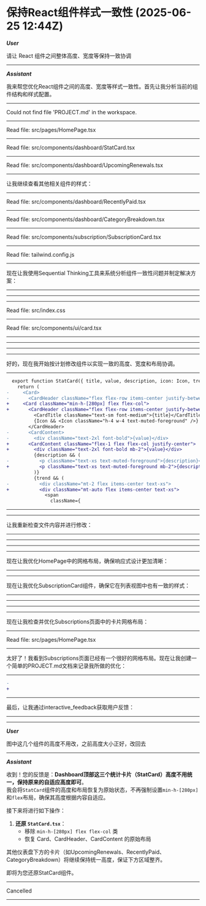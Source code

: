 <!-- Generated by SpecStory -->

# 保持React组件样式一致性 (2025-06-25 12:44Z)

_**User**_

请让 React 组件之间整体高度、宽度等保持一致协调

---

_**Assistant**_

我来帮您优化React组件之间的高度、宽度等样式一致性。首先让我分析当前的组件结构和样式配置。

---

Could not find file 'PROJECT.md' in the workspace.

---

Read file: src/pages/HomePage.tsx

---

Read file: src/components/dashboard/StatCard.tsx

---

Read file: src/components/dashboard/UpcomingRenewals.tsx

---

让我继续查看其他相关组件的样式：

---

Read file: src/components/dashboard/RecentlyPaid.tsx

---

Read file: src/components/dashboard/CategoryBreakdown.tsx

---

Read file: src/components/subscription/SubscriptionCard.tsx

---

Read file: tailwind.config.js

---

现在让我使用Sequential Thinking工具来系统分析组件一致性问题并制定解决方案：

---



---



---

Read file: src/index.css

---

Read file: src/components/ui/card.tsx

---



---



---



---

好的，现在我开始按计划修改组件以实现一致的高度、宽度和布局协调。

---

```diff
  export function StatCard({ title, value, description, icon: Icon, trend }: StatCardProps) {
    return (
-     <Card>
-       <CardHeader className="flex flex-row items-center justify-between pb-2">
+     <Card className="min-h-[280px] flex flex-col">
+       <CardHeader className="flex flex-row items-center justify-between pb-2 flex-shrink-0">
          <CardTitle className="text-sm font-medium">{title}</CardTitle>
          {Icon && <Icon className="h-4 w-4 text-muted-foreground" />}
        </CardHeader>
-       <CardContent>
-         <div className="text-2xl font-bold">{value}</div>
+       <CardContent className="flex-1 flex flex-col justify-center">
+         <div className="text-2xl font-bold mb-2">{value}</div>
          {description && (
-           <p className="text-xs text-muted-foreground">{description}</p>
+           <p className="text-xs text-muted-foreground mb-2">{description}</p>
          )}
          {trend && (
-           <div className="mt-2 flex items-center text-xs">
+           <div className="mt-auto flex items-center text-xs">
              <span
                className={
```

---



---

让我重新检查文件内容并进行修改：

---



---



---



---

现在让我优化HomePage中的网格布局，确保响应式设计更加清晰：

---



---

现在让我优化SubscriptionCard组件，确保它在列表视图中也有一致的样式：

---



---



---



---

现在让我检查并优化Subscriptions页面中的卡片网格布局：

---

Read file: src/pages/HomePage.tsx

---

太好了！我看到Subscriptions页面已经有一个很好的网格布局。现在让我创建一个简单的PROJECT.md文档来记录我所做的优化：

---

```diff
- 
+  
```

---

最后，让我通过interactive_feedback获取用户反馈：

---



---

_**User**_

图中这几个组件的高度不用改，之前高度大小正好，改回去

---

_**Assistant**_

收到！您的反馈是：**Dashboard顶部这三个统计卡片（StatCard）高度不用统一，保持原来的自适应高度即可**。  
我会将`StatCard`组件的高度和布局恢复为原始状态，不再强制设置`min-h-[280px]`和`flex`布局，确保其高度根据内容自适应。

接下来将进行如下操作：

1. **还原 `StatCard.tsx`**：
   - 移除 `min-h-[280px] flex flex-col` 类
   - 恢复 Card、CardHeader、CardContent 的原始布局

其他仪表盘下方的卡片（如UpcomingRenewals、RecentlyPaid、CategoryBreakdown）将继续保持统一高度，保证下方区域整齐。

即将为您还原StatCard组件。

---

Cancelled

---

